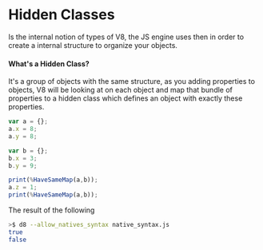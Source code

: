 # Hidden Classes

Is the internal notion of types of V8, the JS engine uses then in order to create a internal structure to organize your objects.

#### What's a Hidden Class?

It's a group of objects with the same structure, as you adding properties to objects, V8 will be looking at on each object and map that bundle of properties to a hidden class which defines an object with exactly these properties.


`````javascript
var a = {};
a.x = 8;
a.y = 8;

var b = {};
b.x = 3;
b.y = 9;

print(%HaveSameMap(a,b));
a.z = 1;
print(%HaveSameMap(a,b));
`````
The result of the following 
````bash
>$ d8 --allow_natives_syntax native_syntax.js 
true
false
````